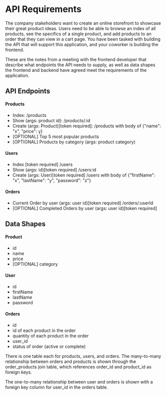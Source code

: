 # API Requirements
The company stakeholders want to create an online storefront to showcase their great product ideas. Users need to be able to browse an index of all products, see the specifics of a single product, and add products to an order that they can view in a cart page. You have been tasked with building the API that will support this application, and your coworker is building the frontend.

These are the notes from a meeting with the frontend developer that describe what endpoints the API needs to supply, as well as data shapes the frontend and backend have agreed meet the requirements of the application. 

## API Endpoints
#### Products
- Index: /products
- Show (args: product id): /products/:id
- Create (args: Product)[token required]: /products with body of {"name": "x", "price": y}
- [OPTIONAL] Top 5 most popular products 
- [OPTIONAL] Products by category (args: product category)

#### Users
- Index [token required] /users
- Show (args: id)[token required] /users:id
- Create (args: User)[token required] /users with body of {"firstName": "x", "lastName": "y", "password": "z"}

#### Orders
- Current Order by user (args: user id)[token required] /orders/:userId
- [OPTIONAL] Completed Orders by user (args: user id)[token required]

## Data Shapes
#### Product
-  id
- name
- price
- [OPTIONAL] category

#### User
- id
- firstName
- lastName
- password

#### Orders
- id
- id of each product in the order
- quantity of each product in the order
- user_id
- status of order (active or complete)

There is one table each for products, users, and orders. The many-to-many
relationship between orders and products is shown through the
order_products join table, which references order_id and product_id as
foreign keys. 

The one-to-many relationship between user and orders is shown with a 
foreign key column for user_id in the orders table.
